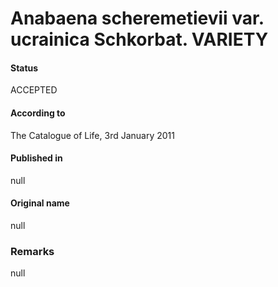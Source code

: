 # Anabaena scheremetievii var. ucrainica Schkorbat. VARIETY

#### Status
ACCEPTED

#### According to
The Catalogue of Life, 3rd January 2011

#### Published in
null

#### Original name
null

### Remarks
null